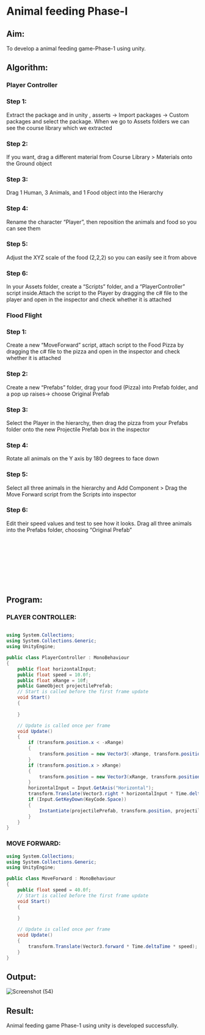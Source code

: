 # Animal feeding Phase-I

## Aim: 
To develop a animal feeding game-Phase-1 using unity.
## Algorithm:

### Player Controller
### Step 1:
Extract the package and in unity , asserts -> Import packages -> Custom packages and select the package. When we go to Assets folders we can see the course library which we extracted
### Step 2:
If you want, drag a different material from Course Library > Materials onto the Ground object
### Step 3:
Drag 1 Human, 3 Animals, and 1 Food object into the Hierarchy
### Step 4:
Rename the character “Player”, then reposition the animals and food so you can see them
### Step 5:
Adjust the XYZ scale of the food (2,2,2) so you can easily see it from above
### Step 6:
In your Assets folder, create a “Scripts” folder, and a “PlayerController” script inside.Attach the script to the Player by dragging the c# file to the player and open in the inspector and check whether it is attached

### Flood Flight
### Step 1:
Create a new “MoveForward” script, attach script to the Food Pizza by dragging the c# file to the pizza and open in the inspector and check whether it is attached
### Step 2:
Create a new “Prefabs” folder, drag your food (Pizza) into Prefab folder, and a pop up raises-> choose Original Prefab
### Step 3:
Select the Player in the hierarchy, then drag the pizza from your Prefabs folder onto the new Projectile Prefab box in the inspector
### Step 4:
Rotate all animals on the Y axis by 180 degrees to face down
### Step 5:
Select all three animals in the hierarchy and Add Component > Drag the Move Forward script from the Scripts into inspector
### Step 6:
Edit their speed values and test to see how it looks. Drag all three animals into the Prefabs folder, choosing “Original Prefab”

<br><br><br><br><br><br><br>

## Program:
### PLAYER CONTROLLER:
```c#

using System.Collections;
using System.Collections.Generic;
using UnityEngine;

public class PlayerController : MonoBehaviour
{
    public float horizontalInput;
    public float speed = 10.0f;
    public float xRange = 10f;
    public GameObject projectilePrefab;
    // Start is called before the first frame update
    void Start()
    {
        
    }

    // Update is called once per frame
    void Update()
    {
        if (transform.position.x < -xRange)
        {
            transform.position = new Vector3(-xRange, transform.position.y, transform.position.z);
        }
        if (transform.position.x > xRange)
        {
            transform.position = new Vector3(xRange, transform.position.y, transform.position.z);
        }
        horizontalInput = Input.GetAxis("Horizontal");
        transform.Translate(Vector3.right * horizontalInput * Time.deltaTime * speed);
        if (Input.GetKeyDown(KeyCode.Space))
        {
            Instantiate(projectilePrefab, transform.position, projectilePrefab.transform.rotation);
        }
    }
}

```
### MOVE FORWARD:
```c#
using System.Collections;
using System.Collections.Generic;
using UnityEngine;

public class MoveForward : MonoBehaviour
{
    public float speed = 40.0f;
    // Start is called before the first frame update
    void Start()
    {
        
    }

    // Update is called once per frame
    void Update()
    {
        transform.Translate(Vector3.forward * Time.deltaTime * speed);
    }
}

```
## Output:
![Screenshot (54)](https://user-images.githubusercontent.com/75235488/173235243-fbd83cb0-0991-4245-bc4c-05f3e8cf9096.png)

## Result:
Animal feeding game Phase-1 using unity is developed successfully.
